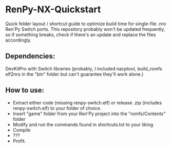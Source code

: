 # RenPy-NX-Quickstart
Quick folder layout / shortcut guide to optimize build time for single-file .nro Ren'Py Switch ports. This repository probably won't be updated frequently, so if something breaks, check if there's an update and replace the files accordingly. 

## Dependencies:
DevKitPro with Switch libraries (probably, I included nacptool, build_romfs elf2nro in the "bin" folder but can't guarantee they'll work alone.)

## How to use:
- Extract either code (missing renpy-switch.elf) or release .zip (includes renpy-switch.elf) to your folder of choice.
- Insert "game" folder from your Ren'Py project into the "romfs/Contents" folder
- Modify and run the commands found in shortcuts.txt to your liking
- Compile
- ???
- Profit.
